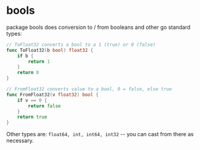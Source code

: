 # bools

package bools does conversion to / from booleans and other go standard types:

```Go
// ToFloat32 converts a bool to a 1 (true) or 0 (false)
func ToFloat32(b bool) float32 {
	if b {
		return 1
	}
	return 0
}

// FromFloat32 converts value to a bool, 0 = false, else true
func FromFloat32(v float32) bool {
	if v == 0 {
		return false
	}
	return true
}
```

Other types are: `float64, int, int64, int32` -- you can cast from there as necessary.

